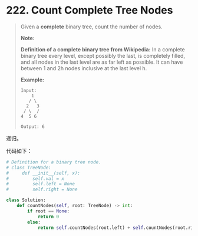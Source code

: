 # 222. Count Complete Tree Nodes

> Given a **complete** binary tree, count the number of nodes.
>
> **Note:**
>
> **Definition of a complete binary tree from Wikipedia:**
> In a complete binary tree every level, except possibly the last, is completely filled, and all nodes in the last level are as far left as possible. It can have between 1 and 2h nodes inclusive at the last level h.
>
> **Example:**
>
> ```
> Input: 
>     1
>    / \
>   2   3
>  / \  /
> 4  5 6
> 
> Output: 6
> ```

递归。

代码如下：

```python
# Definition for a binary tree node.
# class TreeNode:
#     def __init__(self, x):
#         self.val = x
#         self.left = None
#         self.right = None

class Solution:
    def countNodes(self, root: TreeNode) -> int:
        if root == None:
            return 0
        else:
            return self.countNodes(root.left) + self.countNodes(root.right) + 1
```

